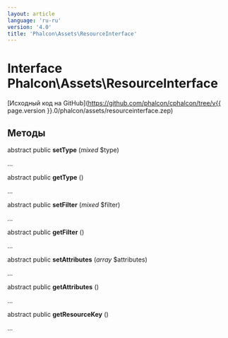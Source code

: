```yaml
---
layout: article
language: 'ru-ru'
version: '4.0'
title: 'Phalcon\Assets\ResourceInterface'
---
```

# Interface **Phalcon\Assets\ResourceInterface**

[Исходный код на GitHub](https://github.com/phalcon/cphalcon/tree/v{{ page.version }}.0/phalcon/assets/resourceinterface.zep)

## Методы

abstract public **setType** (*mixed* $type)

...

abstract public **getType** ()

...

abstract public **setFilter** (*mixed* $filter)

...

abstract public **getFilter** ()

...

abstract public **setAttributes** (*array* $attributes)

...

abstract public **getAttributes** ()

...

abstract public **getResourceKey** ()

...